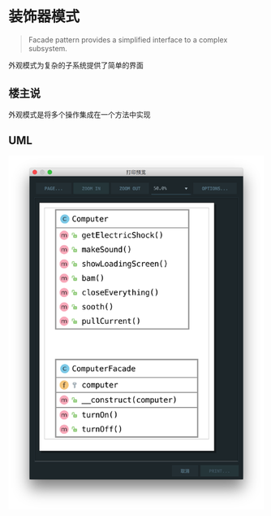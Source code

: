 # 装饰器模式

> Facade pattern provides a simplified interface to a complex subsystem.

外观模式为复杂的子系统提供了简单的界面

## 楼主说

外观模式是将多个操作集成在一个方法中实现

## UML

![](./uml.png)